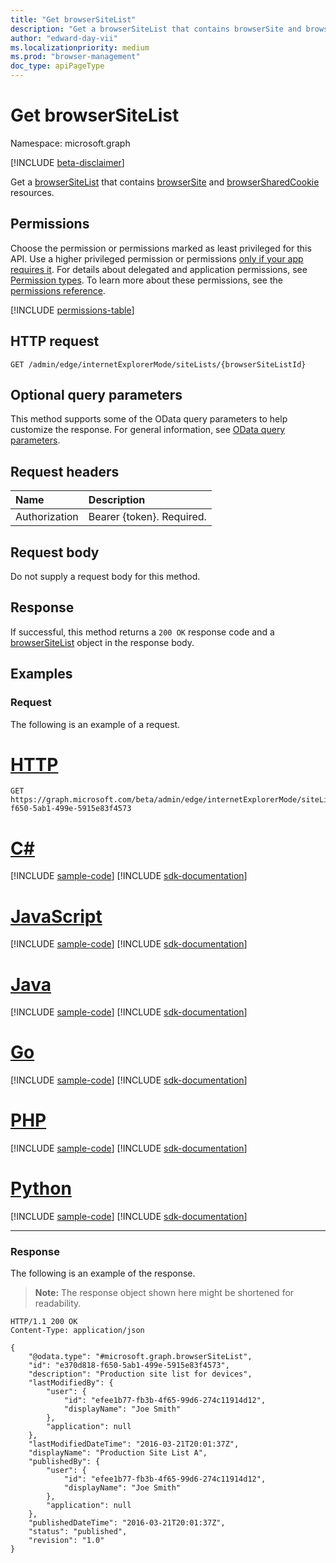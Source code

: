 ```yaml
---
title: "Get browserSiteList"
description: "Get a browserSiteList that contains browserSite and browserSharedCookie resources."
author: "edward-day-vii"
ms.localizationpriority: medium
ms.prod: "browser-management"
doc_type: apiPageType
---
```


# Get browserSiteList
Namespace: microsoft.graph

[!INCLUDE [beta-disclaimer](../../includes/beta-disclaimer.md)]

Get a [browserSiteList](../resources/browsersitelist.md) that contains [browserSite](../resources/browsersite.md) and [browserSharedCookie](../resources/browsersharedcookie.md) resources.

## Permissions
Choose the permission or permissions marked as least privileged for this API. Use a higher privileged permission or permissions [only if your app requires it](/graph/permissions-overview#best-practices-for-using-microsoft-graph-permissions). For details about delegated and application permissions, see [Permission types](/graph/permissions-overview#permission-types). To learn more about these permissions, see the [permissions reference](/graph/permissions-reference).

<!-- { "blockType": "permissions", "name": "browsersitelist_get" } -->
[!INCLUDE [permissions-table](../includes/permissions/browsersitelist-get-permissions.md)]

## HTTP request

<!-- {
  "blockType": "ignored"
}
-->
``` http
GET /admin/edge/internetExplorerMode/siteLists/{browserSiteListId}
```

## Optional query parameters
This method supports some of the OData query parameters to help customize the response. For general information, see [OData query parameters](/graph/query-parameters).

## Request headers
|Name|Description|
|:---|:---|
|Authorization|Bearer {token}. Required.|

## Request body
Do not supply a request body for this method.

## Response

If successful, this method returns a `200 OK` response code and a [browserSiteList](../resources/browsersitelist.md) object in the response body.

## Examples

### Request
The following is an example of a request.

# [HTTP](#tab/http)
<!-- {
  "blockType": "request",
  "name": "get_browsersitelist",
  "sampleKeys": ["e370d818-f650-5ab1-499e-5915e83f4573"]
}
-->
``` http
GET https://graph.microsoft.com/beta/admin/edge/internetExplorerMode/siteLists/e370d818-f650-5ab1-499e-5915e83f4573
```

# [C#](#tab/csharp)
[!INCLUDE [sample-code](../includes/snippets/csharp/get-browsersitelist-csharp-snippets.md)]
[!INCLUDE [sdk-documentation](../includes/snippets/snippets-sdk-documentation-link.md)]

# [JavaScript](#tab/javascript)
[!INCLUDE [sample-code](../includes/snippets/javascript/get-browsersitelist-javascript-snippets.md)]
[!INCLUDE [sdk-documentation](../includes/snippets/snippets-sdk-documentation-link.md)]

# [Java](#tab/java)
[!INCLUDE [sample-code](../includes/snippets/java/get-browsersitelist-java-snippets.md)]
[!INCLUDE [sdk-documentation](../includes/snippets/snippets-sdk-documentation-link.md)]

# [Go](#tab/go)
[!INCLUDE [sample-code](../includes/snippets/go/get-browsersitelist-go-snippets.md)]
[!INCLUDE [sdk-documentation](../includes/snippets/snippets-sdk-documentation-link.md)]

# [PHP](#tab/php)
[!INCLUDE [sample-code](../includes/snippets/php/get-browsersitelist-php-snippets.md)]
[!INCLUDE [sdk-documentation](../includes/snippets/snippets-sdk-documentation-link.md)]

# [Python](#tab/python)
[!INCLUDE [sample-code](../includes/snippets/python/get-browsersitelist-python-snippets.md)]
[!INCLUDE [sdk-documentation](../includes/snippets/snippets-sdk-documentation-link.md)]

---

### Response
The following is an example of the response.
>**Note:** The response object shown here might be shortened for readability.
<!-- {
  "blockType": "response",
  "truncated": true,
  "@odata.type": "microsoft.graph.browserSiteList"
}
-->
``` http
HTTP/1.1 200 OK
Content-Type: application/json

{
    "@odata.type": "#microsoft.graph.browserSiteList",
    "id": "e370d818-f650-5ab1-499e-5915e83f4573",
    "description": "Production site list for devices",
    "lastModifiedBy": {
        "user": {
            "id": "efee1b77-fb3b-4f65-99d6-274c11914d12",
            "displayName": "Joe Smith"
        },
        "application": null
    },
    "lastModifiedDateTime": "2016-03-21T20:01:37Z",
    "displayName": "Production Site List A",
    "publishedBy": {
        "user": {
            "id": "efee1b77-fb3b-4f65-99d6-274c11914d12",
            "displayName": "Joe Smith"
        },
        "application": null
    },
    "publishedDateTime": "2016-03-21T20:01:37Z",
    "status": "published",
    "revision": "1.0"
}
```

